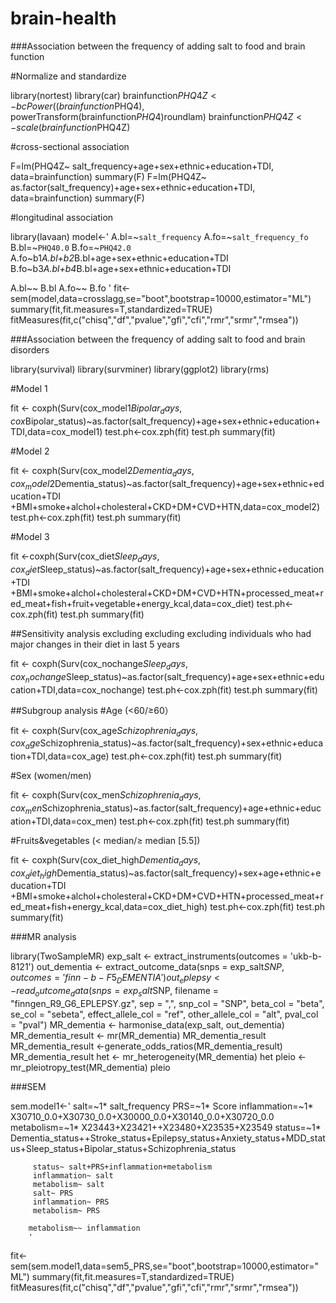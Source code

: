 # brain-health
###Association between the frequency of adding salt to food and brain function

#Normalize and standardize

library(nortest) 
library(car)
brainfunction$PHQ4Z<-bcPower((brainfunction$PHQ4), powerTransform(brainfunction$PHQ4)$roundlam)
brainfunction$PHQ4Z<-scale(brainfunction$PHQ4Z)

#cross-sectional association

F=lm(PHQ4Z~ salt_frequency+age+sex+ethnic+education+TDI, data=brainfunction)
summary(F)
F=lm(PHQ4Z~ as.factor(salt_frequency)+age+sex+ethnic+education+TDI, data=brainfunction)
summary(F)

#longitudinal association 

library(lavaan)
model<-'
A.bl=~`salt_frequency`
A.fo=~`salt_frequency_fo`
B.bl=~`PHQ40.0`
B.fo=~`PHQ42.0`
A.fo~b1*A.bl+b2*B.bl+age+sex+ethnic+education+TDI
B.fo~b3*A.bl+b4*B.bl+age+sex+ethnic+education+TDI

A.bl~~ B.bl
A.fo~~ B.fo
'
fit<-sem(model,data=crosslagg,se="boot",bootstrap=10000,estimator="ML")
summary(fit,fit.measures=T,standardized=TRUE)
fitMeasures(fit,c("chisq","df","pvalue","gfi","cfi","rmr","srmr","rmsea"))

###Association between the frequency of adding salt to food and brain disorders

library(survival)
library(survminer)
library(ggplot2)
library(rms)

#Model 1

fit <- coxph(Surv(cox_model1$Bipolar_days,cox$Bipolar_status)~as.factor(salt_frequency)+age+sex+ethnic+education+TDI,data=cox_model1)
test.ph<-cox.zph(fit)
test.ph
summary(fit)

#Model 2

fit <- coxph(Surv(cox_model2$Dementia_days,cox_model2$Dementia_status)~as.factor(salt_frequency)+age+sex+ethnic+education+TDI
                  +BMI+smoke+alchol+cholesteral+CKD+DM+CVD+HTN,data=cox_model2)
test.ph<-cox.zph(fit)
test.ph
summary(fit)

#Model 3 

fit <-coxph(Surv(cox_diet$Sleep_days,cox_diet$Sleep_status)~as.factor(salt_frequency)+age+sex+ethnic+education+TDI
                  +BMI+smoke+alchol+cholesteral+CKD+DM+CVD+HTN+processed_meat+red_meat+fish+fruit+vegetable+energy_kcal,data=cox_diet)
test.ph<-cox.zph(fit)
test.ph
summary(fit)

##Sensitivity analysis excluding excluding excluding individuals who had major changes in their diet in last 5 years

fit <- coxph(Surv(cox_nochange$Sleep_days,cox_nochange$Sleep_status)~as.factor(salt_frequency)+age+sex+ethnic+education+TDI,data=cox_nochange)
test.ph<-cox.zph(fit)
test.ph
summary(fit)

##Subgroup analysis
#Age (<60/≥60）

fit <- coxph(Surv(cox_age$Schizophrenia_days,cox_age$Schizophrenia_status)~as.factor(salt_frequency)+sex+ethnic+education+TDI,data=cox_age)
test.ph<-cox.zph(fit)
test.ph
summary(fit)

#Sex (women/men)

fit <- coxph(Surv(cox_men$Schizophrenia_days,cox_men$Schizophrenia_status)~as.factor(salt_frequency)+age+ethnic+education+TDI,data=cox_men)
test.ph<-cox.zph(fit)
test.ph
summary(fit)

#Fruits&vegetables (< median/≥ median [5.5])

fit <- coxph(Surv(cox_diet_high$Dementia_days,cox_diet_high$Dementia_status)~as.factor(salt_frequency)+sex+age+ethnic+education+TDI
                  +BMI+smoke+alchol+cholesteral+CKD+DM+CVD+HTN+processed_meat+red_meat+fish+energy_kcal,data=cox_diet_high)
test.ph<-cox.zph(fit)
test.ph
summary(fit)

###MR analysis

library(TwoSampleMR)
exp_salt <- extract_instruments(outcomes = 'ukb-b-8121')
out_dementia <- extract_outcome_data(snps = exp_salt$SNP, outcomes = 'finn-b-F5_DEMENTIA')
out_eplepsy<-read_outcome_data(snps = exp_salt$SNP, filename = "finngen_R9_G6_EPLEPSY.gz",
                             sep = ",", snp_col = "SNP",
                             beta_col = "beta", se_col = "sebeta",
                             effect_allele_col = "ref",
                             other_allele_col = "alt",
                             pval_col = "pval")
MR_dementia <- harmonise_data(exp_salt, out_dementia)
MR_dementia_result <- mr(MR_dementia)
MR_dementia_result
MR_dementia_result <-generate_odds_ratios(MR_dementia_result)
MR_dementia_result
het <- mr_heterogeneity(MR_dementia)
het
pleio <- mr_pleiotropy_test(MR_dementia)
pleio



###SEM

sem.model1<-'
         salt=~1* salt_frequency
         PRS=~1* Score
         inflammation=~1* X30710_0.0+X30730_0.0+X30000_0.0+X30140_0.0+X30720_0.0
         metabolism=~1* X23443+X23421++X23480+X23535+X23549
         status=~1* Dementia_status++Stroke_status+Epilepsy_status+Anxiety_status+MDD_status+Sleep_status+Bipolar_status+Schizophrenia_status
         
         status~ salt+PRS+inflammation+metabolism
         inflammation~ salt
         metabolism~ salt
         salt~ PRS
         inflammation~ PRS
         metabolism~ PRS
        
        metabolism~~ inflammation
        '
fit<-sem(sem.model1,data=sem5_PRS,se="boot",bootstrap=10000,estimator="ML")
summary(fit,fit.measures=T,standardized=TRUE)
fitMeasures(fit,c("chisq","df","pvalue","gfi","cfi","rmr","srmr","rmsea"))



